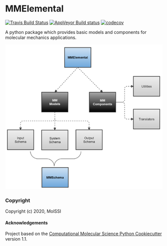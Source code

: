 MMElemental
==============================
[//]: # (Badges)
[![Travis Build Status](https://travis-ci.com/REPLACE_WITH_OWNER_ACCOUNT/mmelemental.svg?branch=master)](https://travis-ci.com/REPLACE_WITH_OWNER_ACCOUNT/mmelemental)
[![AppVeyor Build status](https://ci.appveyor.com/api/projects/status/REPLACE_WITH_APPVEYOR_LINK/branch/master?svg=true)](https://ci.appveyor.com/project/REPLACE_WITH_OWNER_ACCOUNT/mmelemental/branch/master)
[![codecov](https://codecov.io/gh/REPLACE_WITH_OWNER_ACCOUNT/mmelemental/branch/master/graph/badge.svg)](https://codecov.io/gh/REPLACE_WITH_OWNER_ACCOUNT/mmelemental/branch/master)

A python package which provides basic models and components for molecular mechanics applications.

![image](mmelemental/data/imgs/mmelemental.png)

### Copyright

Copyright (c) 2020, MolSSI


#### Acknowledgements
 
Project based on the 
[Computational Molecular Science Python Cookiecutter](https://github.com/molssi/cookiecutter-cms) version 1.1.
